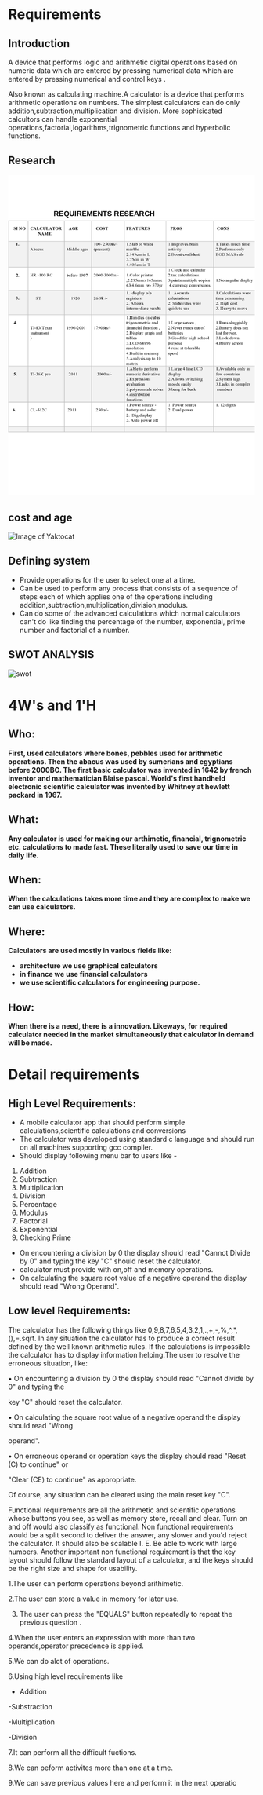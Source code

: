 # Requirements
## Introduction
A device that performs logic and arithmetic digital operations based on numeric data which are entered by pressing numerical data which are entered by pressing numerical and control keys .

Also known as calculating machine.A calculator is a device that performs arithmetic operations on numbers. The simplest calculators can do only addition,subtraction,multiplication and division. More sophisicated calcultors can handle exponential operations,factorial,logarithms,trignometric functions and hyperbolic functions.

## Research
![Image of Yaktocat](calculator-page0001.jpg)
## cost and age
![Image of Yaktocat](cost_and_age.jpg)
## Defining system
- Provide operations for the user to select one at a time.
- Can be used to perform any process that consists of a sequence of steps each of which applies one of the operations including addition,subtraction,multiplication,division,modulus.
- Can do some of the advanced calculations which normal calculators can&#39;t do like finding the percentage of the number, exponential, prime number and factorial of a number.
## SWOT ANALYSIS
![swot](https://user-images.githubusercontent.com/78540626/107034314-8c585f80-67dc-11eb-85ce-917fe8686e79.png)
# 4W&#39;s and 1&#39;H

## Who:

**First, used calculators where bones, pebbles used for arithmetic operations. Then the abacus was used by sumerians and egyptians before 2000BC. The first basic calculator was invented in 1642 by french inventor and mathematician Blaise pascal. World&#39;s first handheld electronic scientific calculator was invented by Whitney at hewlett packard in 1967.**

## What:

**Any calculator is used for making our arthimetic, financial, trignometric etc. calculations to made fast. These literally used to save our time in daily life.**

## When:

**When the calculations takes more time and they are complex to make we can use calculators.**

## Where:

**Calculators are used mostly in various fields like:**

- **architecture we use graphical calculators**
- **in finance we use financial calculators**
- **we use scientific calculators for engineering purpose.**

## How:

**When there is a need, there is a innovation. Likeways, for required calculator needed in the market simultaneously that calculator in demand will be made.**

# Detail requirements
## High Level Requirements:

- A mobile calculator app that should perform simple calculations,scientific calculations and conversions
- The calculator was developed using standard c language and should run on all machines supporting gcc compiler.
- Should display following menu bar to users like -

1. Addition
2. Subtraction
3. Multiplication
4. Division
5. Percentage
6. Modulus
7. Factorial
8. Exponential
9. Checking Prime

- On encountering a division by 0 the display should read &quot;Cannot Divide by 0&quot; and typing the key &quot;C&quot; should reset the calculator.
- calculator must provide with on,off and memory operations.
- On calculating the square root value of a negative operand the display should read &quot;Wrong Operand&quot;.


##  Low level Requirements:

The calculator has the following things like 0,9,8,7,6,5,4,3,2,1,.,+,-,%,^,\*,(),=.sqrt. In any situation the calculator has to produce a correct result defined by the well known arithmetic rules. If the calculations is impossible the calculator has to display information helping.The user to resolve the erroneous situation, like:

• On encountering a division by 0 the display should read &quot;Cannot divide by 0&quot; and typing the

key &quot;C&quot; should reset the calculator.

• On calculating the square root value of a negative operand the display should read &quot;Wrong

operand&quot;.

• On erroneous operand or operation keys the display should read &quot;Reset (C) to continue&quot; or

&quot;Clear (CE) to continue&quot; as appropriate.

Of course, any situation can be cleared using the main reset key &quot;C&quot;.

Functional requirements are all the arithmetic and scientific operations whose buttons you see, as well as memory store, recall and clear. Turn on and off would also classify as functional. Non functional requirements would be a split second to deliver the answer, any slower and you&#39;d reject the calculator. It should also be scalable I. E. Be able to work with large numbers. Another important non functional requirement is that the key layout should follow the standard layout of a calculator, and the keys should be the right size and shape for usability.

1.The user can perform operations beyond arithimetic.

2.The user can store a value in memory for later use.

3. The user can press the &quot;EQUALS&quot; button repeatedly to repeat the previous question .

4.When the user enters an expression with more than two operands,operator precedence is applied.

5.We can do alot of operations.

6.Using high level requirements like

- Addition

-Substraction

-Multiplication

-Division

7.It can perform all the difficult fuctions.

8.We can peform activites more than one at a time.

9.We can save previous values here and perform it in the next operatio



